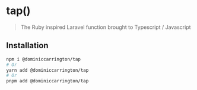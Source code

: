 # tap()
> The Ruby inspired Laravel function brought to Typescript / Javascript

## Installation
```sh
npm i @dominiccarrington/tap
# Or
yarn add @dominiccarrington/tap
# Or
pnpm add @dominiccarrington/tap
```